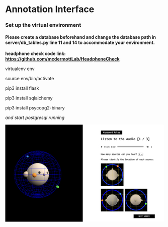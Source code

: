 # Annotation Interface

### Set up the virtual environment

#### Please create a database beforehand and change the database path in server/db_tables.py line 11 and 14 to accommodate your environment.

**headphone check code link: https://github.com/mcdermottLab/HeadphoneCheck**

virtualenv env

source env/bin/activate

pip3 install flask

pip3 install sqlalchemy

pip3 install psycopg2-binary

*and start postgresql running*

![Alt text](templates/question/img/page_sample.png?raw=true)